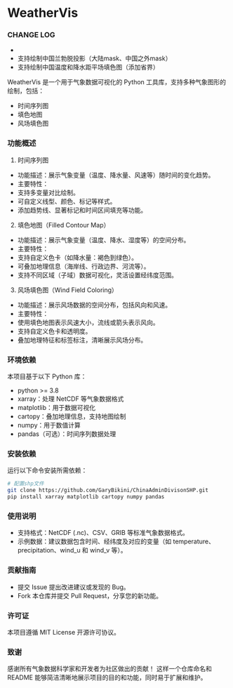 # WeatherVis

### CHANGE LOG
- 
- 支持绘制中国兰勃脱投影（大陆mask、中国之外mask） 
- 支持绘制中国温度和降水距平场填色图（添加省界）


WeatherVis 是一个用于气象数据可视化的 Python 工具库，支持多种气象图形的绘制，包括：
 - 时间序列图
 - 填色地图
 - 风场填色图

### 功能概述
1. 时间序列图
 - 功能描述：展示气象变量（温度、降水量、风速等）随时间的变化趋势。
 - 主要特性：
 - 支持多变量对比绘制。
 - 可自定义线型、颜色、标记等样式。
 - 添加趋势线、显著标记和时间区间填充等功能。

2. 填色地图（Filled Contour Map）
 - 功能描述：展示气象变量（温度、降水、湿度等）的空间分布。
 - 主要特性：
 - 支持自定义色卡（如降水量：褐色到绿色）。
 - 可叠加地理信息（海岸线、行政边界、河流等）。
 - 支持不同区域（子域）数据可视化，灵活设置经纬度范围。

3. 风场填色图（Wind Field Coloring）
 - 功能描述：展示风场数据的空间分布，包括风向和风速。
 - 主要特性：
 - 使用填色地图表示风速大小，流线或箭头表示风向。
 - 支持自定义色卡和透明度。
 - 叠加地理特征和标签标注，清晰展示风场分布。

### 环境依赖
本项目基于以下 Python 库：
 - python >= 3.8
 - xarray：处理 NetCDF 等气象数据格式
 - matplotlib：用于数据可视化
 - cartopy：叠加地理信息，支持地图绘制
 - numpy：用于数值计算
 - pandas（可选）：时间序列数据处理

### 安装依赖
运行以下命令安装所需依赖：
```bash
# 配置shp文件
git clone https://github.com/GaryBikini/ChinaAdminDivisonSHP.git
pip install xarray matplotlib cartopy numpy pandas
```

### 使用说明
 - 支持格式：NetCDF (.nc)、CSV、GRIB 等标准气象数据格式。
 - 示例数据：建议数据包含时间、经纬度及对应的变量（如 temperature、precipitation、wind_u 和 wind_v 等）。



### 贡献指南
 - 提交 Issue 提出改进建议或发现的 Bug。
 - Fork 本仓库并提交 Pull Request，分享您的新功能。

### 许可证
本项目遵循 MIT License 开源许可协议。

### 致谢
感谢所有气象数据科学家和开发者为社区做出的贡献！
这样一个仓库命名和 README 能够简洁清晰地展示项目的目的和功能，同时易于扩展和维护。
